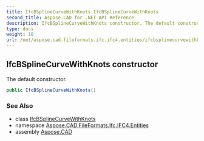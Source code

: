 ```yaml
---
title: IfcBSplineCurveWithKnots.IfcBSplineCurveWithKnots
second_title: Aspose.CAD for .NET API Reference
description: IfcBSplineCurveWithKnots constructor. The default constructor
type: docs
weight: 10
url: /net/aspose.cad.fileformats.ifc.ifc4.entities/ifcbsplinecurvewithknots/ifcbsplinecurvewithknots/
---
```

## IfcBSplineCurveWithKnots constructor

The default constructor.

```csharp
public IfcBSplineCurveWithKnots()
```

### See Also

* class [IfcBSplineCurveWithKnots](../)
* namespace [Aspose.CAD.FileFormats.Ifc.IFC4.Entities](../../ifcbsplinecurvewithknots/)
* assembly [Aspose.CAD](../../../)


